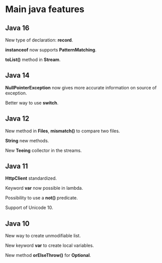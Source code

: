 # Main java features

## Java 16

New type of declaration: **record**.

**instanceof** now supports **PatternMatching**.

**toList()** method in **Stream**.


## Java 14

**NullPointerException** now gives more accurate information on source of exception.

Better way to use **switch**.

## Java 12

New method in **Files**, **mismatch()** to compare two files.

**String** new methods.

New **Teeing** collector in the streams.

## Java 11

**HttpClient** standardized.

Keyword **var** now possible in lambda.

Possibility to use a **not()** predicate.

Support of Unicode 10.

## Java 10

New way to create unmodifiable list.

New keyword **var** to create local variables.

New method **orElseThrow()** for **Optional**.